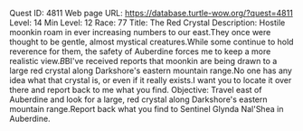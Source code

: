 Quest ID: 4811
Web page URL: https://database.turtle-wow.org/?quest=4811
Level: 14
Min Level: 12
Race: 77
Title: The Red Crystal
Description: Hostile moonkin roam in ever increasing numbers to our east.They once were thought to be gentle, almost mystical creatures.While some continue to hold reverence for them, the safety of Auberdine forces me to keep a more realistic view.$B$BI've received reports that moonkin are being drawn to a large red crystal along Darkshore's eastern mountain range.No one has any idea what that crystal is, or even if it really exists.I want you to locate it over there and report back to me what you find.
Objective: Travel east of Auberdine and look for a large, red crystal along Darkshore's eastern mountain range.Report back what you find to Sentinel Glynda Nal'Shea in Auberdine.
